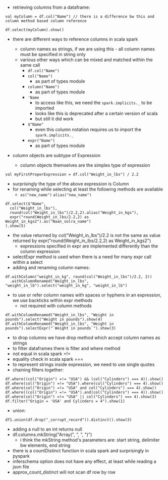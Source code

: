 - retrieving columns from a dataframe:
```
val myColumn = df.col("Name") // there is a difference bw this and column method based column reference

df.select(myColumn).show()
```
- there are different ways to reference columns in scala spark
	- column names as strings, if we are using this - all column names must be specified in string only
	- various other ways which can be mixed and matched within the same call
		- `df.col("Name")`
		- `col("Name")`
			- as part of types module
		- `column("Name")`
			- as part of types module
		- `'Name`
			- to access like this, we need the `spark.implicits._` to be imported
			- looks like this is deprecated after a certain version of scala
			- but still it did work
		- `$"Name"`
			- even this column notation requires us to import the `spark.implicits._`
		- `expr("Name")`
			- as part of types module
		
- column objects are subtype of Expression
	- column objects themselves are the simples type of expression
```
val myFirstProperExpression = df.col("Weight_in_lbs") / 2.2
```
 - surprisingly the type of the above expression is Column
 - for renaming while selecting at least the following methods are available
	 - `as("new_name")` `alias("new_name")`
```
df.select($"Name",  
  col("Weight_in_lbs"),  
  round(col("Weight_in_lbs")/2.2,2).alias("Weight_in_kgs"),  
  expr("round(Weight_in_lbs/2.2,2) as Weight_in_kgs2").as("Naan_solra_name") 
).show(5)
```
- the value returned by col("Weight_in_lbs")/2.2 is not the same as value returned by expr("round(Weight_in_lbs/2.2,2) as Weight_in_kgs2")
	- expressions specified in expr are implemented differently than the column expression
- selectExpr method is used when there is a need for many expr call within a select
- adding and renaming column names:
```
df.withColumn("weight_in_kg", round(col("Weight_in_lbs")/2.2, 2))  
  .withColumnRenamed("Weight_in_lbs", "weight_in_lb").select("weight_in_kg", "weight_in_lb")
```
- to use or refer column names with spaces or hyphens in an expression, we use backticks within expr methods
	- not required with column methods
```
df.withColumnRenamed("Weight_in_lbs", "Weight in pounds").select("Weight in pounds").show(4)
df.withColumnRenamed("Weight_in_lbs", "Weight in pounds").selectExpr("`Weight in pounds`").show(3)
```
- to drop columns we have drop method which accept column names as strings
- to filter dataframes there is filter and where method
- not equal in scala spark =!=
- equality check in scala spark ===
- to represent strings inside expression, we need to use single quotes
- chaining filters together:
```
df.where((col("Origin") =!= "USA") && (col("Cylinders") === 4)).show()
df.where(col("Origin") =!= "USA").where(col("Cylinders") === 4).show()
df.where(col("Origin") =!= "USA" and col("Cylinders") === 4).show()
df.where((col("Origin") =!= "USA").and(col("Cylinders") === 4)).show()
df.where(col("Origin") =!= "USA" || col("Cylinders") === 4).show(3)
df.filter("Origin = 'USA' and Cylinders = 4").show(1)
```

- union:
```
df1.union(df.drop("_corrupt_record")).distinct().show(3)
```
- adding a null to an int returns null
- df.columns.mkString("Array(", ", ", ")")
	- i think the mkString method's parameters are: start string, delimiter bw elements, end string
- there is a countDistinct function in scala spark and surprisingly in pyspark
- inferschema option does not have any effect, at least while reading a json file
- approx_count_distinct will not scan df row by row